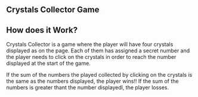 ## Crystals Collector Game

## How does it Work?

Crystals Collector is a game where the player will have four crystals displayed as on the page. Each of them has assigned a secret number and the player needs to click on the crystals in order to reach the number displayed at the start of the game.

If the sum of the numbers the played collected by clicking on the crystals is the same as the numbers displayed, the player wins!!
If the sum of the numbers is greater thant the number displayedl, the player losses.
